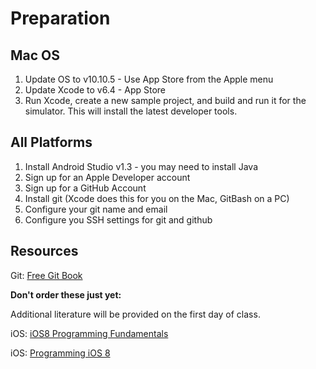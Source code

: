 Preparation
==========

## Mac OS

1. Update OS to v10.10.5 - Use App Store from the Apple menu
2. Update Xcode to v6.4 - App Store
3. Run Xcode, create a new sample project, and build and run it for the simulator. This will install the latest developer tools.


## All Platforms

1. Install Android Studio v1.3 - you may need to install Java
2. Sign up for an Apple Developer account
3. Sign up for a GitHub Account
4. Install git (Xcode does this for you on the Mac, GitBash on a PC)
5. Configure your git name and email
6. Configure you SSH settings for git and github


## Resources

Git: [Free Git Book](https://git-scm.com/book/en/v2)

**Don't order these just yet:**

Additional literature will be provided on the first day of class.

iOS: [iOS8 Programming Fundamentals](http://www.amazon.com/iOS-Programming-Fundamentals-Swift-Basics/dp/1491908904/)

iOS: [Programming iOS 8](http://www.amazon.com/Programming-iOS-Views-Controllers-Frameworks/dp/1491908734/)